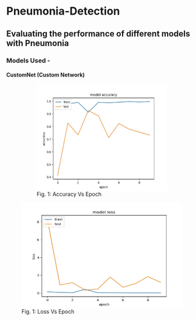 # Pneumonia-Detection
## Evaluating the performance of different models with Pneumonia
### Models Used -
#### CustomNet (Custom Network)
<figure role="group">
 <figure>
  <img align="left" width="440" height="278" src="https://github.com/yohan9655/Pneumonia-Detection/blob/master/graphs/InceptionAccVsEpoch.jpeg">
  <figcaption>Fig. 1: Accuracy Vs Epoch</figcaption>
  </figure
  <figure>
   <img align="right" width="440" height="278" src="https://github.com/yohan9655/Pneumonia-Detection/blob/master/graphs/InceptionLossVsEpoch.jpeg">
   <figcaption>Fig. 1: Loss Vs Epoch</figcaption>
 </figure>
</figure>
